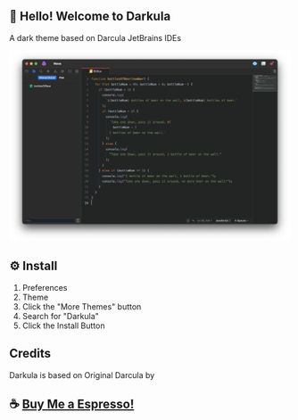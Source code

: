 ## 👋 Hello! Welcome to Darkula

A dark theme based on Darcula JetBrains IDEs

![Screenshot](https://github.com/d0sse/nova-darkula-theme/blob/main/Images/extension/screenshot.png)

## ⚙️ Install

1. Preferences
2. Theme
3. Click the "More Themes" button
4. Search for "Darkula"
5. Click the Install Button

## Credits

Darkula is based on Original Darcula by

## ☕️ [Buy Me a Espresso!](https://www.paypal.com/donate/?hosted_button_id=H2E76AKPVC39L)
